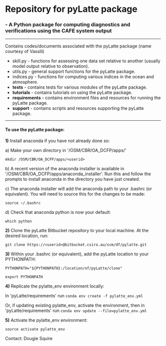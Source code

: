 # **Repository for pyLatte package** #
### - A Python package for computing diagnostics and verifications using the CAFE system output 

--------------------------
Contains codes/documents associated with the pyLatte package (name courtesy of Vassili)
* skill.py - functions for assessing one data set relative to another (usually model output relative to observation).
* utils.py - general support functions for the pyLatte package. 
* indices.py - functions for computing various indices in the ocean and atmosphere.
* **tests** - contains tests for various modules of the pyLatte package.
* **tutorials** - contains tutorials on using the pyLatte package.
* **requirements** - contains environment files and resources for running the pyLatte package.
* **support** - contains scripts and resources supporting the pyLatte package.
-------------------------
#### To use the pyLatte package:
**1)** Install anaconda if you have not already done so:

a) Make your own directory in '/OSM/CBR/OA_DCFP/apps/'

`mkdir /OSM/CBR/OA_DCFP/apps/<userid>`

b) A recent version of the anaconda installer is available in '/OSM/CBR/OA_DCFP/apps/anaconda_installer'. Run this and follow the prompts to install anaconda in the directory you have just created.

c) The anaconda installer will add the anaconda path to your .bashrc (or equivalent). You will need to source this for the changes to be made:

`source ~/.bashrc`

d) Check that anaconda python is now your default:

`which python`

**2)**   Clone the pyLatte Bitbucket repository to your local machine. At the desired location, run: 
 
`git clone https://<userid>@bitbucket.csiro.au/scm/df/pylatte.git`
 
**3)**   Within your .bashrc (or equivalent), add the pyLatte location to your PYTHONPATH:

`PYTHONPATH="${PYTHONPATH}:/location/of/pyLatte/clone"`

`export PYTHONPATH`
 
**4)**   Replicate the pylatte_env environment locally:

In 'pyLatte/requirements' run `conda env create -f pylatte_env.yml`

Or, if updating existing pylatte_env, activate the environment, then in 'pyLatte/requirements' run `conda env update --file=pylatte_env.yml`

**5)**   Activate the pylatte_env environment:

`source activate pylatte_env`

Contact: Dougie Squire

